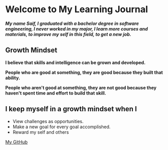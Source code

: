 # Welcome to My Learning Journal

***My name  Saif, I graduated with a bachelor degree in software engineering, I never worked in my major, I learn more courses and materials, to improve my self in this field, to get a new job.***	


## Growth Mindset 

**I believe that skills and intelligence can be grown and developed.**  

**People who are good at something, they are good because they built that ability.** 

**People who aren't good at something, they are not good because they haven't spent time and effort to build that skill.** 


## I keep myself in a growth mindset when I 
* View challenges as opportunities.
* Make a new goal for every goal accomplished. 
* Reward my self and others 




[My GitHub](https://github.com/saifalmandeel) 

